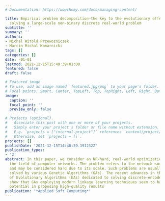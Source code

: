 ```yaml
---
# Documentation: https://wowchemy.com/docs/managing-content/

title: Empirical problem decomposition—the key to the evolutionary effectiveness in
  solving a large-scale non-binary discrete real-world problem
subtitle: ''
summary: ''
authors:
- Michal Witold Przewozniczek
- Marcin Michal Komarnicki
tags: []
categories: []
date: -01-01
lastmod: 2021-12-15T15:40:39+01:00
featured: false
draft: false

# Featured image
# To use, add an image named `featured.jpg/png` to your page's folder.
# Focal points: Smart, Center, TopLeft, Top, TopRight, Left, Right, BottomLeft, Bottom, BottomRight.
image:
  caption: ''
  focal_point: ''
  preview_only: false

# Projects (optional).
#   Associate this post with one or more of your projects.
#   Simply enter your project's folder or file name without extension.
#   E.g. `projects = ["internal-project"]` references `content/project/deep-learning/index.md`.
#   Otherwise, set `projects = []`.
projects: []
publishDate: '2021-12-15T14:40:39.191232Z'
publication_types:
- '2'
abstract: In this paper, we consider an NP-hard, real-world optimization problem from
  the field of computer networks. The problem refers to the network survivability
  and may be considered hard due to its scale. Such problems are usually successfully
  solved by various Genetic Algorithms (GAs). The recent advances in the development
  of Evolutionary Algorithms (EAs) dedicated to solving discrete-encoded problems
  show that GAs employing modern linkage learning techniques seem to have exceptional
  potential in proposing high-quality results
publication: '*Applied Soft Computing*'
---
```

